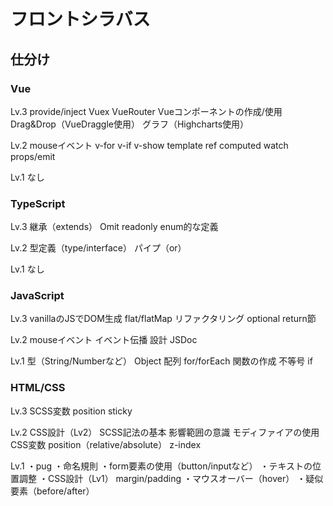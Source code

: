 # フロントシラバス

## 仕分け

### Vue

Lv.3
provide/inject
Vuex
VueRouter
Vueコンポーネントの作成/使用
Drag&Drop（VueDraggle使用）
グラフ（Highcharts使用）

Lv.2
mouseイベント
v-for
v-if
v-show
template
ref
computed
watch
props/emit

Lv.1
なし

### TypeScript

Lv.3
継承（extends）
Omit
readonly
enum的な定義

Lv.2
型定義（type/interface）
パイプ（or）

Lv.1
なし

### JavaScript

Lv.3
vanillaのJSでDOM生成
flat/flatMap
リファクタリング
optional
return節

Lv.2
mouseイベント
イベント伝播
設計
JSDoc

Lv.1
型（String/Numberなど）
Object
配列
for/forEach
関数の作成
不等号
if

### HTML/CSS

Lv.3
SCSS変数
position sticky

Lv.2
CSS設計（Lv2）
SCSS記法の基本
影響範囲の意識
モディファイアの使用
CSS変数
position（relative/absolute）
z-index

Lv.1
・pug
・命名規則
・form要素の使用（button/inputなど）
・テキストの位置調整
・CSS設計（Lv1）
margin/padding
・マウスオーバー（hover）
・疑似要素（before/after）
